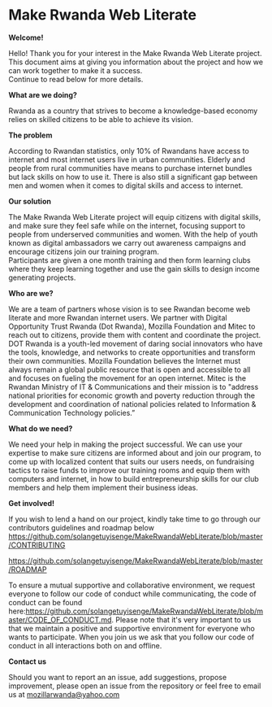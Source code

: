 # Make Rwanda Web Literate
**Welcome!**

Hello! Thank you for your interest in the Make Rwanda Web Literate project. This document aims at giving you information about the project and how we can work together to make it a success.</br>
Continue to read below for more details.

**What are we doing?**

Rwanda as a country that strives to become a knowledge-based economy relies on skilled citizens to be able to achieve its vision.<br>

**The problem**

According to Rwandan statistics, only 10% of Rwandans have access to internet and most internet users live in urban communities. Elderly and people from rural communities have means to purchase internet bundles but lack skills on how to use it. There is also still a significant gap between men and women when it comes to digital skills and access to internet.

**Our solution**

The Make Rwanda Web Literate project will equip citizens with digital skills, and make sure they feel safe while on the internet, focusing support to people from underserved communities and women. With the help of youth known as digital ambassadors we carry out awareness campaigns and encourage citizens join our training program. </br>Participants are given a one month training and then form learning clubs where they keep learning together and use the gain skills to design income generating projects. 

**Who are we?**

We are a team of partners whose vision is to see Rwandan become web literate and more Rwandan internet users. We partner with Digital Opportunity Trust Rwanda (Dot Rwanda), Mozilla Foundation and Mitec to reach out to citizens, provide them with content and coordinate the project. DOT Rwanda is a youth-led movement of daring social innovators who have the tools, knowledge, and networks to create opportunities and transform their own communities. Mozilla Foundation believes the Internet must always remain a global public resource that is open and accessible to all and focuses on fueling the movement for an open internet. Mitec is the Rwandan Ministry of IT & Communications and their mission is to "address national priorities for economic growth and poverty reduction through the development and coordination of national policies related to Information & Communication Technology policies.”

**What do we need?**

We need your help in making the project successful. We can use your expertise to make sure citizens are informed about and join our program, to come up with localized content that suits our users needs, on fundraising tactics to raise funds to improve our training rooms and equip them with computers and internet, in how to build entrepreneurship skills for our club members and help them implement their business ideas.

**Get involved!**

If you wish to lend a hand on our project, kindly take time to go through our contributors guidelines and roadmap below https://github.com/solangetuyisenge/MakeRwandaWebLiterate/blob/master/CONTRIBUTING

https://github.com/solangetuyisenge/MakeRwandaWebLiterate/blob/master/ROADMAP

To ensure a mutual supportive and collaborative environment, we request everyone to follow our code of conduct while communicating, the code of conduct can be found here:https://github.com/solangetuyisenge/MakeRwandaWebLiterate/blob/master/CODE_OF_CONDUCT.md.  Please note that it's very important to us that we maintain a positive and supportive environment for everyone who wants to participate. When you join us we ask that you follow our code of conduct in all interactions both on and offline. 

**Contact us**

Should you want to report an an issue, add suggestions, propose improvement, please open an issue from the repository or feel free to email us at mozillarwanda@yahoo.com


